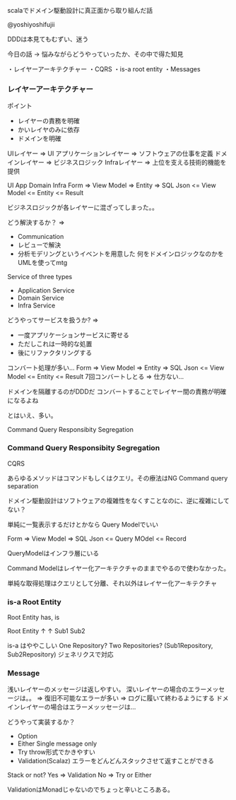 scalaでドメイン駆動設計に真正面から取り組んだ話

@yoshiyoshifujii

DDDは本見てもむずい、迷う

今日の話 -> 悩みながらどうやっていったか、その中で得た知見

・レイヤーアーキテクチャー
・CQRS
・is-a root entity
・Messages

### レイヤーアーキテクチャー

ポイント
- レイヤーの責務を明確
- かいレイヤのみに依存
- ドメインを明確

UIレイヤー => UI
アプリケーションレイヤー => ソフトウェアの仕事を定義
ドメインレイヤー => ビジネスロジック
Infraレイヤー => 上位を支える技術的機能を提供

UI      App           Domain    Infra
Form => View Model => Entity => SQL
Json <= View Model <= Entity <= Result

ビジネスロジックが各レイヤーに混ざってしまった。。

どう解決するか？ =>
- Communication
- レビューで解決
- 分析モデリングというイベントを用意した
  何をドメインロジックなのかをUMLを使ってmtg


Service of three types
- Application Service
- Domain Service
- Infra Service


どうやってサービスを扱うか? =>
- 一度アプリケーションサービスに寄せる
- ただしこれは一時的な処置
- 後にリファクタリングする


コンバート処理が多い...
  Form => View Model => Entity => SQL
  Json <= View Model <= Entity <= Result
7回コンバートしとる => 仕方ない...

ドメインを隔離するのがDDDだ
コンバートすることでレイヤー間の責務が明確になるよね

とはいえ、多い。

Command Query Responsibity Segregation

### Command Query Responsibity Segregation

CQRS

あらゆるメソッドはコマンドもしくはクエリ。その療法はNG
  Command query separation

ドメイン駆動設計はソフトウェアの複雑性をなくすことなのに、逆に複雑にしてない？

単純に一覧表示するだけとかなら Query Modelでいい

Form => View Model => SQL
Json <= Query MOdel <= Record

QueryModelはインフラ層にいる

Command Modelはレイヤー化アーキテクチャのままでやるので使わなかった。

単純な取得処理はクエリとして分離、それ以外はレイヤー化アーキテクチャ


### is-a Root Entity

Root Entity
 has, is

Root Entity
↑        ↑
Sub1     Sub2

is-a はややこしい
One Repository? Two Repositories? (Sub1Repository, Sub2Repository)
ジェネリクスで対応

### Message

浅いレイヤーのメッセージは返しやすい。
深いレイヤーの場合のエラーメッセージは。。
 => 復旧不可能なエラーが多い
 => ログに履いて終わるようにする
ドメインレイヤーの場合はエラーメッッセージは...

どうやって実装するか？
- Option
- Either Single message only
- Try    throw形式でかきやすい
- Validation(Scalaz) エラーをどんどんスタックさせて返すことができる

Stack or not?
 Yes => Validation
 No => Try or Either

ValidationはMonadじゃないのでちょっと辛いところある。
